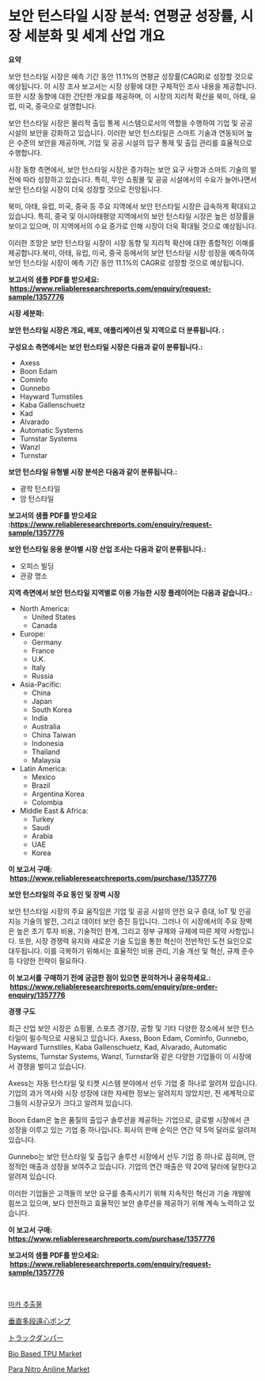 <p><h1>보안 턴스타일 시장 분석: 연평균 성장률, 시장 세분화 및 세계 산업 개요</h1></p><p><strong>요약</strong></p>
<p><p>보안 턴스타일 시장은 예측 기간 동안 11.1%의 연평균 성장률(CAGR)로 성장할 것으로 예상됩니다. 이 시장 조사 보고서는 시장 상황에 대한 구체적인 조사 내용을 제공합니다. 또한 시장 동향에 대한 간단한 개요를 제공하며, 이 시장의 지리적 확산을 북미, 아태, 유럽, 미국, 중국으로 설명합니다.</p><p>보안 턴스타일 시장은 물리적 출입 통제 시스템으로서의 역할을 수행하여 기업 및 공공 시설의 보안을 강화하고 있습니다. 이러한 보안 턴스타일은 스마트 기술과 연동되어 높은 수준의 보안을 제공하며, 기업 및 공공 시설의 입구 통제 및 출입 관리를 효율적으로 수행합니다.</p><p>시장 동향 측면에서, 보안 턴스타일 시장은 증가하는 보안 요구 사항과 스마트 기술의 발전에 따라 성장하고 있습니다. 특히, 무인 쇼핑몰 및 공공 시설에서의 수요가 늘어나면서 보안 턴스타일 시장이 더욱 성장할 것으로 전망됩니다.</p><p>북미, 아태, 유럽, 미국, 중국 등 주요 지역에서 보안 턴스타일 시장은 급속하게 확대되고 있습니다. 특히, 중국 및 아시아태평양 지역에서의 보안 턴스타일 시장은 높은 성장률을 보이고 있으며, 이 지역에서의 수요 증가로 인해 시장이 더욱 확대될 것으로 예상됩니다. </p><p>이러한 조망은 보안 턴스타일 시장이 시장 동향 및 지리적 확산에 대한 종합적인 이해를 제공합니다.북미, 아태, 유럽, 미국, 중국 등에서의 보안 턴스타일 시장 성장을 예측하여 보안 턴스타일 시장이 예측 기간 동안 11.1%의 CAGR로 성장할 것으로 예상됩니다.</p></p>
<p><strong>보고서의 샘플 PDF를 받으세요: &nbsp;<a href="https://www.reliableresearchreports.com/enquiry/request-sample/1357776">https://www.reliableresearchreports.com/enquiry/request-sample/1357776</a></strong></p>
<p><strong>시장 세분화:</strong></p>
<p><strong> 보안 턴스타일 시장은 개요, 배포, 애플리케이션 및 지역으로 더 분류됩니다. :</strong></p>
<p><strong>구성요소 측면에서는 보안 턴스타일 시장은 다음과 같이 분류됩니다.:</strong></p>
<p><ul><li>Axess</li><li>Boon Edam</li><li>Cominfo</li><li>Gunnebo</li><li>Hayward Turnstiles</li><li>Kaba Gallenschuetz</li><li>Kad</li><li>Alvarado</li><li>Automatic Systems</li><li>Turnstar Systems</li><li>Wanzl</li><li>Turnstar</li></ul></p>
<p><strong> 보안 턴스타일 유형별 시장 분석은 다음과 같이 분류됩니다.:</strong></p>
<p><ul><li>광학 턴스타일</li><li>암 턴스타일</li></ul></p>
<p><strong>보고서의 샘플 PDF를 받으세요 :<a href="https://www.reliableresearchreports.com/enquiry/request-sample/1357776">https://www.reliableresearchreports.com/enquiry/request-sample/1357776</a></strong></p>
<p><strong> 보안 턴스타일 응용 분야별 시장 산업 조사는 다음과 같이 분류됩니다.:</strong></p>
<p><ul><li>오피스 빌딩</li><li>관광 명소</li></ul></p>
<p><strong>지역 측면에서 보안 턴스타일 지역별로 이용 가능한 시장 플레이어는 다음과 같습니다.:</strong></p>
<p><ul>
    <li>
        North America:
        <ul>
            <li>United States</li>
            <li>Canada</li>
        </ul>
    </li>
    <li>
        Europe:
        <ul>
            <li>Germany</li>
            <li>France</li>
            <li>U.K.</li>
            <li>Italy</li>
            <li>Russia</li>
        </ul>
    </li>
    <li>
        Asia-Pacific:
        <ul>
            <li>China</li>
            <li>Japan</li>
            <li>South Korea</li>
            <li>India</li>
            <li>Australia</li>
            <li>China Taiwan</li>
            <li>Indonesia</li>
            <li>Thailand</li>
            <li>Malaysia</li>
        </ul>
    </li>
    <li>
        Latin America:
        <ul>
            <li>Mexico</li>
            <li>Brazil</li>
            <li>Argentina Korea</li>
            <li>Colombia</li>
        </ul>
    </li>
    <li>
        Middle East & Africa:
        <ul>
            <li>Turkey</li>
            <li>Saudi</li>
            <li>Arabia</li>
            <li>UAE</li>
            <li>Korea</li>
        </ul>
    </li>
    </ul></p>
<p><strong>이 보고서 구매: &nbsp;<a href="https://www.reliableresearchreports.com/purchase/1357776">https://www.reliableresearchreports.com/purchase/1357776</a></strong></p>
<p><strong>보안 턴스타일의 주요 동인 및 장벽 시장</strong></p>
<p><p>보안 턴스타일 시장의 주요 움직임은 기업 및 공공 시설의 안전 요구 증대, IoT 및 인공 지능 기술의 발전, 그리고 데이터 보안 증진 등입니다. 그러나 이 시장에서의 주요 장벽은 높은 초기 투자 비용, 기술적인 한계, 그리고 정부 규제와 규제에 따른 제약 사항입니다. 또한, 시장 경쟁력 유지와 새로운 기술 도입을 통한 혁신이 전반적인 도전 요인으로 대두됩니다. 이를 극복하기 위해서는 효율적인 비용 관리, 기술 개선 및 혁신, 규제 준수 등 다양한 전략이 필요하다.</p></p>
<p><strong>이 보고서를 구매하기 전에 궁금한 점이 있으면 문의하거나 공유하세요.: &nbsp;<a href="https://www.reliableresearchreports.com/enquiry/pre-order-enquiry/1357776">https://www.reliableresearchreports.com/enquiry/pre-order-enquiry/1357776</a></strong></p>
<p><strong>경쟁 구도</strong></p>
<p><p>최근 산업 보안 시장은 쇼핑몰, 스포츠 경기장, 공항 및 기타 다양한 장소에서 보안 턴스타일이 필수적으로 사용되고 있습니다. Axess, Boon Edam, Cominfo, Gunnebo, Hayward Turnstiles, Kaba Gallenschuetz, Kad, Alvarado, Automatic Systems, Turnstar Systems, Wanzl, Turnstar와 같은 다양한 기업들이 이 시장에서 경쟁을 벌이고 있습니다.</p><p>Axess는 자동 턴스타일 및 티켓 시스템 분야에서 선두 기업 중 하나로 알려져 있습니다. 기업의 과거 역사와 시장 성장에 대한 자세한 정보는 알려지지 않았지만, 전 세계적으로 그들의 시장규모가 크다고 알려져 있습니다.</p><p>Boon Edam은 높은 품질의 출입구 솔루션을 제공하는 기업으로, 글로벌 시장에서 큰 성장을 이루고 있는 기업 중 하나입니다. 회사의 판매 순익은 연간 약 5억 달러로 알려져 있습니다.</p><p>Gunnebo는 보안 턴스타일 및 출입구 솔루션 시장에서 선두 기업 중 하나로 꼽히며, 안정적인 매출과 성장을 보여주고 있습니다. 기업의 연간 매출은 약 20억 달러에 달한다고 알려져 있습니다.</p><p>이러한 기업들은 고객들의 보안 요구를 충족시키기 위해 지속적인 혁신과 기술 개발에 힘쓰고 있으며, 보다 안전하고 효율적인 보안 솔루션을 제공하기 위해 계속 노력하고 있습니다.</p></p>
<p><strong>이 보고서 구매: &nbsp; <a href="https://www.reliableresearchreports.com/purchase/1357776">https://www.reliableresearchreports.com/purchase/1357776</a></strong></p>
<p><strong>보고서의 샘플 PDF를 받으세요: &nbsp;<a href="https://www.reliableresearchreports.com/enquiry/request-sample/1357776">https://www.reliableresearchreports.com/enquiry/request-sample/1357776</a></strong><strong></strong></p>
<p>&nbsp;</p>
<p><p><a href="https://medium.com/@ethawolf/%EB%A7%88%EC%B9%B4-%EC%B6%94%EC%B6%9C%EB%AC%BC-%EC%8B%9C%EC%9E%A5-%EA%B7%9C%EB%AA%A8-%EB%B0%8F-%EC%8B%9C%EC%9E%A5-%EB%8F%99%ED%96%A5-%EC%99%84%EC%A0%84%ED%95%9C-%EC%82%B0%EC%97%85-%EA%B0%9C%EC%9A%94-2024%EB%85%84%EB%B6%80%ED%84%B0-2031%EB%85%84%EA%B9%8C%EC%A7%80-8820ad9e4c9e">마카 추출물</a></p><p><a href="https://medium.com/@annchovey2023/%E5%9E%82%E7%9B%B4%E5%A4%9A%E6%AE%B5%E9%81%A0%E5%BF%83%E3%83%9D%E3%83%B3%E3%83%97%E5%B8%82%E5%A0%B4%E5%88%86%E6%9E%90-%E3%81%9D%E3%81%AEcagr-%E5%B8%82%E5%A0%B4%E3%82%BB%E3%82%B0%E3%83%A1%E3%83%B3%E3%83%86%E3%83%BC%E3%82%B7%E3%83%A7%E3%83%B3-%E3%81%8A%E3%82%88%E3%81%B3%E3%82%B0%E3%83%AD%E3%83%BC%E3%83%90%E3%83%AB%E7%94%A3%E6%A5%AD%E6%A6%82%E8%A6%81-dc34d7de14e4">垂直多段遠心ポンプ</a></p><p><a href="https://medium.com/@aurelianghideanu2022/%E3%83%88%E3%83%A9%E3%83%83%E3%82%AF%E3%83%80%E3%83%B3%E3%83%91%E3%83%BC%E5%B8%82%E5%A0%B4-2031%E5%B9%B4%E3%81%BE%E3%81%A7%E3%81%AE%E6%88%90%E5%8A%9F%E3%81%99%E3%82%8B%E3%83%93%E3%82%B8%E3%83%8D%E3%82%B9%E6%88%A6%E7%95%A5%E3%81%AE%E9%8D%B5-e220b7a6aa7f">トラックダンパー</a></p><p><a href="https://github.com/redneck06/Market-Research-Report-List-2/blob/main/bio-based-tpu-market.md">Bio Based TPU Market</a></p><p><a href="https://github.com/nicoletavirag/Market-Research-Report-List-2/blob/main/para-nitro-aniline-market.md">Para Nitro Aniline Market</a></p></p>